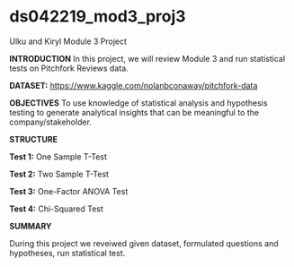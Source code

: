 # ds042219_mod3_proj3
Ulku and Kiryl Module 3 Project

**INTRODUCTION**
In this project, we will review Module 3 and run statistical tests on Pitchfork Reviews data.

**DATASET:** https://www.kaggle.com/nolanbconaway/pitchfork-data

**OBJECTIVES**
To use knowledge of statistical analysis and hypothesis testing to generate analytical insights that can be meaningful to the company/stakeholder.

**STRUCTURE**

**Test 1:** One Sample T-Test

**Test 2:** Two Sample T-Test

**Test 3:** One-Factor ANOVA Test

**Test 4:** Chi-Squared Test

**SUMMARY** 

During this project we reveiwed given dataset, formulated questions and hypotheses, run statistical test.

